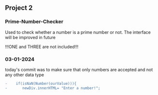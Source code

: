 ## Project 2
### Prime-Number-Checker

Used to check whether a number is a prime number or not. 
The interface will be improved in future

!!!ONE and THREE are not included!!!


### 03-01-2024

today's commit was to make sure that only numbers are accepted and not any other data type
```diff
-    if(isNaN(Number(ourValue))){
-       newDiv.innerHTML= "Enter a number!";
```
